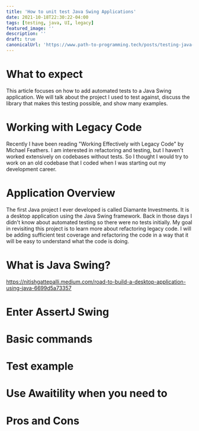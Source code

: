 ```yaml
---
title: 'How to unit test Java Swing Applications'
date: 2021-10-18T22:30:22-04:00
tags: [testing, java, UI, legacy]
featured_image: ''
description: ''
draft: true
canonicalUrl: 'https://www.path-to-programming.tech/posts/testing-java-swing/'
---
```


# What to expect

This article focuses on how to add automated tests to a Java Swing application. We will talk about the project I used to test against, discuss the library that makes this testing possible, and show many examples.

# Working with Legacy Code

Recently I have been reading "Working Effectively with Legacy Code" by Michael Feathers. I am interested in refactoring and testing, but I haven't worked extensively on codebases without tests. So I thought I would try to work on an old codebase that I coded when I was starting out my development career.

# Application Overview

The first Java project I ever developed is called Diamante Investments. It is a desktop application using the Java Swing framework. Back in those days I didn't know about automated testing so there were no tests initially. My goal in revisiting this project is to learn more about refactoring legacy code. I will be adding sufficient test coverage and refactoring the code in a way that it will be easy to understand what the code is doing.

# What is Java Swing?

https://nitishgattepalli.medium.com/road-to-build-a-desktop-application-using-java-6699d5a73357

# Enter AssertJ Swing

# Basic commands

# Test example

# Use Awaitility when you need to

# Pros and Cons

